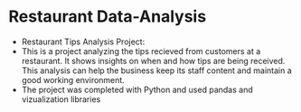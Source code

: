 # Restaurant Data-Analysis

- Restaurant Tips Analysis Project:
- This is a project analyzing the tips recieved from customers at a restaurant. It shows insights on when and how tips are being received. This analysis can help the business keep its staff content and maintain a good working environment.
- The project was completed with Python and used pandas and vizualization libraries
